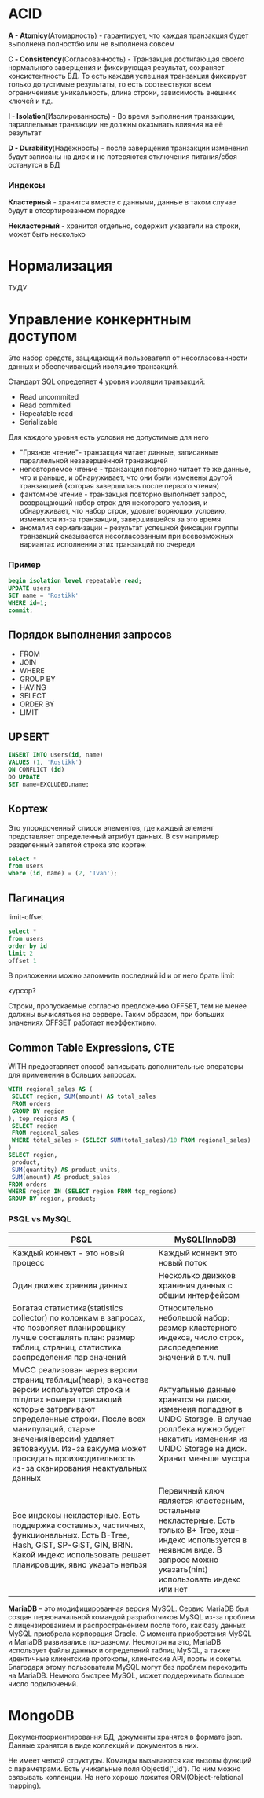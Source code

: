# ACID

**A - Atomicy**(Атомарность) - гарантирует, что каждая транзакция будет выполнена полностбю или не выполнена совсем

**С - Consistency**(Согласованность) - Транзакция достигающая своего нормального заверщения и фиксирующая результат, сохраняет консистентность БД. То есть каждая успешная транзакция фиксирует только допустимые результаты, то есть соотвествуют всем ограничениям: уникальность, длина строки, зависимость внешних ключей и т.д.

**I - Isolation**(Изолированность) - Во время выполнения транзакции, параллельные транзакции не должны оказывать влияния на её результат

**D - Durability**(Надёжность) - после заверщения транзакции изменения будут записаны на диск и не потеряются отключения питания/сбоя останутся в БД

### Индексы

**Кластерный** - хранится вместе с данными, данные в таком случае будут в отсортированном порядке

**Некластерный** - хранится отдельно, содержит указатели на строки, может быть несколько

# Нормализация

ТУДУ

# Управление конкернтным доступом

Это набор средств, защищающий пользователя от несогласованности данных и обеспечивающий изоляцию транзакций.

Стандарт SQL определяет 4 уровня изоляции транзакций:
- Read uncommited
- Read commited
- Repeatable read
- Serializable

Для каждого уровня есть условия не допустимые для него
- "Грязное чтение"- транзакция читает данные, записанные параллельной незавершённой транзакцией
- неповторяемое чтение - транзакция повторно читает те же данные, что и раньше, и обнаруживает, что они были изменены другой транзакцией (которая завершилась после первого чтения)
- фантомное чтение - транзакция повторно выполняет запрос, возвращающий набор строк для некоторого условия,
и обнаруживает, что набор строк, удовлетворяющих условию, изменился из-за транзакции, завершившейся за это время
- аномалия сериализации - результат успешной фиксации группы транзакций оказывается несогласованным при всевозможных вариантах исполнения этих транзакций по очереди

### Пример

```sql
begin isolation level repeatable read;
UPDATE users
SET name = 'Rostikk'
WHERE id=1;
commit;
```

## Порядок выполнения запросов
- FROM
- JOIN
- WHERE
- GROUP BY
- HAVING
- SELECT
- ORDER BY
- LIMIT

## UPSERT

```sql
INSERT INTO users(id, name)
VALUES (1, 'Rostikk')
ON CONFLICT (id)
DO UPDATE
SET name=EXCLUDED.name;
```

## Кортеж

Это упорядоченный список элементов, где каждый элемент представляет определенный атрибут данных. В csv например разделенный запятой строка это кортеж

```sql
select *
from users
where (id, name) = (2, 'Ivan');
```

## Пагинация

limit-offset
```sql
select *
from users
order by id
limit 2
offset 1
```

В приложении можно запомнить последний id и от него брать limit

курсор?

Строки, пропускаемые согласно предложению OFFSET, тем не менее должны вычисляться на сервере. Таким образом, при больших значениях OFFSET работает неэффективно.


## Common Table Expressions, CTE

WITH предоставляет способ записывать дополнительные операторы для применения в больших запросах.

```sql
WITH regional_sales AS (
 SELECT region, SUM(amount) AS total_sales
 FROM orders
 GROUP BY region
), top_regions AS (
 SELECT region
 FROM regional_sales
 WHERE total_sales > (SELECT SUM(total_sales)/10 FROM regional_sales)
)
SELECT region,
 product,
 SUM(quantity) AS product_units,
 SUM(amount) AS product_sales
FROM orders
WHERE region IN (SELECT region FROM top_regions)
GROUP BY region, product;
```


### PSQL vs MySQL
| PSQL | MySQL(InnoDB) |
|------|-------|
| Каждый коннект - это новый процесс | Каждый коннект это новый поток |
| Один движек храения данных | Несколько движков хранения данных с общим интерфейсом|
| Богатая статистика(statistics collector) по колонкам в запросах, что позволяет планировщику лучше составлять план: размер таблиц, страниц, статистика распределения пар значений | Относительно небольшой набор: размер кластерного индекса, число строк, распределение значений в т.ч. null |
| MVCC реализован через версии страниц таблицы(heap), в качестве версии используется строка и min/max номера транзакций которые затрагивают определенные строки. После всех манипуляций, старые значения(версии) удаляет автовакуум. Из-за вакуума может проседать производительность из-за сканирования неактуальных данных | Актуальные данные хранятся на диске, изменеия попадают в UNDO Storage. В случае роллбека нужно будет накатить изменения из UNDO Storage на диск. Хранит меньше мусора |
| Все индексы некластерные. Есть поддержка составных, частичных, функциональных. Есть B-Tree, Hash, GiST, SP-GiST, GIN, BRIN. Какой индекс использовать решает планировщик, явно указать нельзя | Первичный ключ является кластерным, остальные некластерные. Есть только В+ Tree, хеш-индекс используется в неявном виде. В запросе можно указать(hint) использовать индекс или нет |

**MariaDB** – это модифицированная версия MySQL. Сервис MariaDB был создан первоначальной командой разработчиков MySQL из-за проблем с лицензированием и распространением после того, как базу данных MySQL приобрела корпорация Oracle. С момента приобретения MySQL и MariaDB развивались по-разному. Несмотря на это, MariaDB использует файлы данных и определений таблиц MySQL, а также идентичные клиентские протоколы, клиентские API, порты и сокеты. Благодаря этому пользователи MySQL могут без проблем переходить на MariaDB. Немного быстрее MySQL, может поддерживать большое число подключений.

# MongoDB

Документоориентировання БД, документы хранятся в формате json. Данные хранятся в виде коллекций и документов в них.

Не имеет четкой структуры. Команды вызываются как вызовы функций с параметрами. Есть уникальные поля ObjectId('_id'). По ним можно связывать коллекции. На него хорошо ложится ORM(Object-relational mapping).
